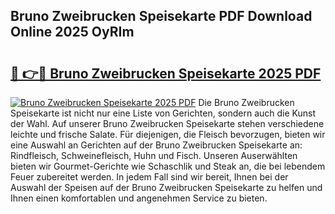 ## Bruno Zweibrucken Speisekarte PDF Download Online 2025 OyRIm

# <h2><a href="http://gcdtiz.nevu.top/?p=Bruno+Zweibrucken+Speisekarte">🔗 👉🔴 Bruno Zweibrucken Speisekarte 2025 PDF</a></h2>

[![Bruno Zweibrucken Speisekarte 2025 PDF](https://i.imgur.com/dBaPXMq.png)](http://gcdtiz.nevu.top/?p=Bruno+Zweibrucken+Speisekarte)
Die Bruno Zweibrucken Speisekarte ist nicht nur eine Liste von Gerichten, sondern auch die Kunst der Wahl. Auf unserer Bruno Zweibrucken Speisekarte stehen verschiedene leichte und frische Salate. Für diejenigen, die Fleisch bevorzugen, bieten wir eine Auswahl an Gerichten auf der Bruno Zweibrucken Speisekarte an: Rindfleisch, Schweinefleisch, Huhn und Fisch. Unseren Auserwählten bieten wir Gourmet-Gerichte wie Schaschlik und Steak an, die bei lebendem Feuer zubereitet werden. In jedem Fall sind wir bereit, Ihnen bei der Auswahl der Speisen auf der Bruno Zweibrucken Speisekarte zu helfen und Ihnen einen komfortablen und angenehmen Service zu bieten.
